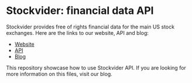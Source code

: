 # Stockvider: financial data API

Stockvider provides free of rights financial data for the main US stock exchanges. Here are the links to our website, API and blog:
* [Website](https://stockvider.com)
* [API](https://api.stockvider.com)
* [Blog](http://blog.stockvider.com)

This repository showcase how to use Stockvider API. If you are looking for more information on this files, visit our blog.
